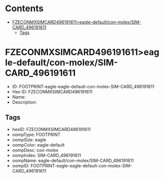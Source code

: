 



Contents
========

* [FZECONMXSIMCARD496191611>eagle-default/con-molex/SIM-CARD_496191611](#fzeconmxsimcard496191611eagle-defaultcon-molexsim-card_496191611)
	* [Tags](#tags)

# FZECONMXSIMCARD496191611>eagle-default/con-molex/SIM-CARD_496191611

- ID: FOOTPRINT-eagle-eagle-default-con-molex-SIM-CARD_496191611
- Hex ID: FZECONMXSIMCARD496191611
- Name: 
- Description: 

## Tags

- hexID: FZECONMXSIMCARD496191611
- oompType: FOOTPRINT
- oompSize: eagle
- oompColor: eagle-default
- oompDesc: con-molex
- oompIndex: SIM-CARD_496191611
- oompName: eagle-default/con-molex/SIM-CARD_496191611
- oompID: FOOTPRINT-eagle-eagle-default-con-molex-SIM-CARD_496191611

